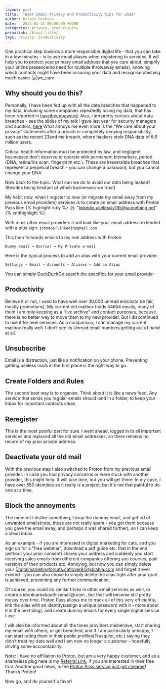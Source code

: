 ```yaml
---
layout: post
title:  "Best Email Privacy and Productivity tips for 2024"
author: Balazs Greksza
date:   2024-01-31 09:00:00 +0200
categories: privacy, productivity
permalink: /blog/:title/
tags: privacy, productivity
---
```


One practical step towards a more responsible digital life - that you can take in a few minutes - is to use email aliases when registering to services. 
It will help you to protect your primary email address that you care about, simplify your online presence(no need for multiple throwaway emails), knowing which contacts might have been misusing your data and recognise phishing much easier.
![we_care]({{urlimg}}/assets/img/we_care.jpg)

Why should you do this?
--------------------
Personally, I have been fed up with all the data breaches that happened to my data, including some companies repeatedly losing my data, that has been reported in [haveibeenpawned](https://haveibeenpwned.com/). 
Also, I am pretty curious about data breaches - see the slides of my talk I gave last year for security managers and auditors, [here](https://github.com/inverzeio/talks)
What annoys me even more is the “We care about your privacy” statements after a breach or completely denying responsibility, such as the recent 23and me breach, where hackers stole DNA data of 6.9 million users. 

Critical health information must be protected by law, and negligent businesses don’t deserve to operate with permanent biomarkers, period.(DNA, retina/iris scan, fingerprint etc.). 
These are irreversible breaches that represent a perpetual breach - you can change a password, but you cannot change your DNA.

Now back to the topic. What can we do to avoid our data being leaked? (Besides being hesitant of which businesses we trust)

My habit now, when I register to new (or migrate my email away from my previous email providers) services is to create an email address with Proton Pass like:
{% highlight ruby %}
<service>.<random word><random number>@<a domain owned by proton>.<top-level domain>
"linkedin.uselessly195@something.net"
{% endhighlight %}

With most other email providers it will look like your email address extended with a plus sign. `johndoe+linkedin@gmail.com`

This then forwards emails to my real address with Proton:

`Dummy email → Barrier → My Private e-mail`

Here is the typical process to add an alias with your current email provider:

`Settings → Email → Accounts → Aliases → Add an Alias`

You can simply [DuckDuckGo search the specifics for your email provider](https://duckduckgo.com/?t=h_&q=how+to+add+an+email+alias+in+%3Cyour+email+provider%3E+mail)

Productivity
--------------------
Believe it or not, I used to have well over 30.000 unread emails(to be fair, mostly promotions). My current old mailbox holds 54654 emails, many of them I am only keeping as a “live archive” and contact purposes, because there is no better way to move them to my new provider. But I discontinued to use it for new services.
As a comparison, I can manage my current mailbox really well. I don’t see its Unread email numbers getting out of hand at all.

Unsubscribe
--------------------
Email is a distraction, just like a notification on your phone. Preventing getting useless mails in the first place is the right way to go.

Create Folders and Rules
--------------------
The second best way is to organize. Think about it is like a news feed. Any service that sends you regular emails should land in a folder, to keep your Inbox for important contacts clean.

Reregister
--------------------
This is the most painful part for sure. I went ahead, logged in to all important services and replaced all the old email addresses, so there remains no record of my prior private address.

Deactivate your old mail
--------------------
With the previous step I also switched to Proton from my previous email provider. In case you had privacy concerns or were stuck with another provider, this might help. It will take time, but you will get there. In my case, I have over 550 identities so it really is a project, but it's not that painful to do one at a time.

Block the annoyments
--------------------
The moment I dislike something, I drop the dummy email, and get rid of unwanted emails(note, these are not really spam - you get them because you gave the email away, and perhaps it was shared further), so I can keep a clean inbox. 

As an example - if you are interested in digital marketing for cats, and you sign up for a "free webinar”, download a pdf guide etc. that in the end (without your prior consent) shares your address and suddenly you start receiving sales emails from different companies offering you courses, paid versions of their products etc. Annoying, but now you can simply delete your Digitalmarketingforcats.catlover913@blabla.com and forget it ever existed - you can also chose to simply delete the alias right after your goal is achieved, preventing any further communication.

Of course, you could do similar tricks in other email services as well, or create a idontcareabouthisemail@<youremailprovider>.com , but that will become still pretty messy over time. Proton Pass allows me to track all of this very efficiently, link the alias with an identity(assign a unique password with it - more about it in the next blog), and create dummy emails for every single digital service I use.

I will also be informed about all the times providers misbehave, start sharing my email with others, or get breached, and if I am particularly unhappy, I can start rating them in their public profiles(Trustpilot, etc.) saying they didn’t treat my data well and I am now no longer a customer - hopefully driving some accountability.

Note: I have no affiliation to Proton, but am a very happy customer, and as a shameless plug here is my [Referral Link](https://pr.tn/ref/QHQ345GN4CN0), if you are interested in their free trial. 
Another good news, is the [Proton Pass service just got cheaper](https://pr.tn/ref/QHQ345GN4CN0)! Thanks Proton!

Now go, and do yourself a favor!
